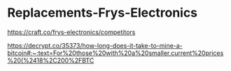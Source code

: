 # Replacements-Frys-Electronics
https://craft.co/frys-electronics/competitors


https://decrypt.co/35373/how-long-does-it-take-to-mine-a-bitcoin#:~:text=For%20those%20with%20a%20smaller,current%20prices%20(%2418%2C200%2FBTC
